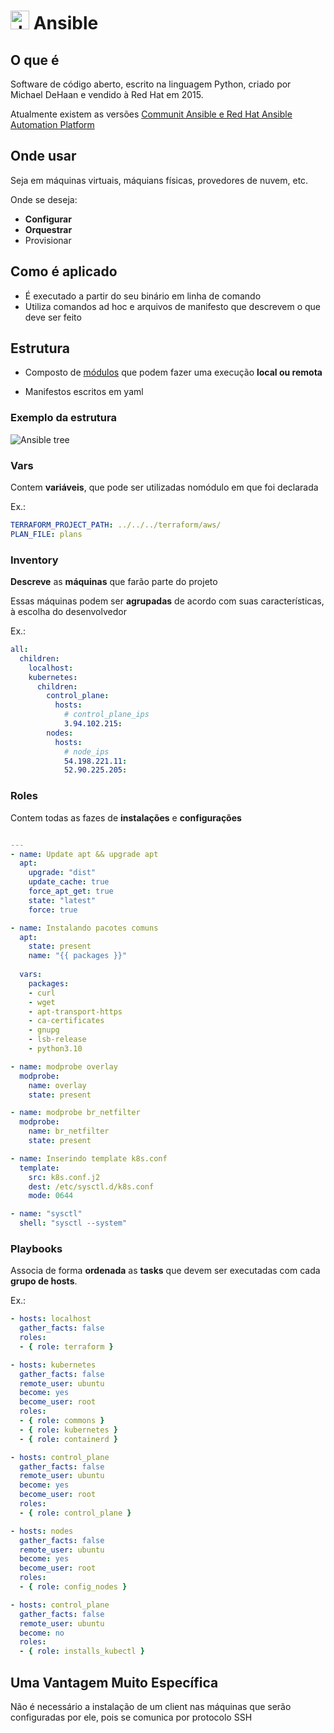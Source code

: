# <img src="../../images/ansible-logo.png" alt="drawing" width="30"/> Ansible

## O que é

Software de código aberto, escrito na linguagem Python, criado por Michael DeHaan e vendido à Red Hat em 2015.

Atualmente existem as versões [Communit Ansible e Red Hat Ansible Automation Platform](https://www.ansible.com/compare?hsLang=en-us)

## Onde usar

Seja em máquinas virtuais, máquians físicas, provedores de nuvem, etc.

Onde se deseja:

* **Configurar**
* **Orquestrar**
* Provisionar

## Como é aplicado

* É executado a partir do seu binário em linha de comando
* Utiliza comandos ad hoc e arquivos de manifesto que descrevem o que deve ser feito

## Estrutura

* Composto de [módulos](https://docs.ansible.com/ansible/2.9/modules/list_of_all_modules.html) que podem fazer uma execução **local ou remota**

* Manifestos escritos em yaml

### Exemplo da estrutura

![Ansible tree](../../images/ansible-tree.bmp)

### Vars

Contem **variáveis**, que pode ser utilizadas nomódulo em que foi declarada

Ex.:

~~~yaml
TERRAFORM_PROJECT_PATH: ../../../terraform/aws/
PLAN_FILE: plans
~~~

### Inventory

**Descreve** as **máquinas** que farão parte do projeto

Essas máquinas podem ser **agrupadas** de acordo com suas características, à escolha do desenvolvedor

Ex.:

~~~yaml
all:
  children:
    localhost:
    kubernetes:
      children:
        control_plane:
          hosts:
            # control_plane_ips
            3.94.102.215:
        nodes:
          hosts:
            # node_ips
            54.198.221.11:
            52.90.225.205:
~~~
### Roles

Contem todas as fazes de **instalações** e **configurações**

~~~yaml

---
- name: Update apt && upgrade apt
  apt: 
    upgrade: "dist"
    update_cache: true
    force_apt_get: true
    state: "latest"
    force: true

- name: Instalando pacotes comuns
  apt:
    state: present
    name: "{{ packages }}"
  
  vars:
    packages:
    - curl
    - wget
    - apt-transport-https
    - ca-certificates
    - gnupg
    - lsb-release
    - python3.10

- name: modprobe overlay
  modprobe:
    name: overlay
    state: present

- name: modprobe br_netfilter
  modprobe:
    name: br_netfilter
    state: present

- name: Inserindo template k8s.conf
  template:
    src: k8s.conf.j2
    dest: /etc/sysctl.d/k8s.conf
    mode: 0644

- name: "sysctl"
  shell: "sysctl --system"

~~~

### Playbooks

Associa de forma **ordenada** as **tasks** que devem ser executadas com cada **grupo de hosts**.

Ex.:

~~~yaml
- hosts: localhost
  gather_facts: false
  roles:
  - { role: terraform }

- hosts: kubernetes
  gather_facts: false
  remote_user: ubuntu
  become: yes
  become_user: root
  roles:
  - { role: commons }
  - { role: kubernetes }
  - { role: containerd }

- hosts: control_plane
  gather_facts: false
  remote_user: ubuntu
  become: yes
  become_user: root
  roles:
  - { role: control_plane }

- hosts: nodes
  gather_facts: false
  remote_user: ubuntu
  become: yes
  become_user: root
  roles:
  - { role: config_nodes }

- hosts: control_plane
  gather_facts: false
  remote_user: ubuntu
  become: no
  roles:
  - { role: installs_kubectl }
~~~

## Uma Vantagem Muito Específica

Não é necessário a instalação de um client nas máquinas que serão configuradas por ele, pois se comunica por protocolo SSH